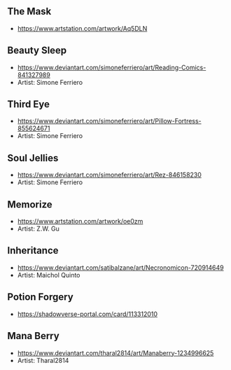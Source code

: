 ## The Mask
- https://www.artstation.com/artwork/Aq5DLN

## Beauty Sleep
- https://www.deviantart.com/simoneferriero/art/Reading-Comics-841327989
- Artist: Simone Ferriero

## Third Eye
- https://www.deviantart.com/simoneferriero/art/Pillow-Fortress-855624671
- Artist: Simone Ferriero

## Soul Jellies
- https://www.deviantart.com/simoneferriero/art/Rez-846158230
- Artist: Simone Ferriero

## Memorize
- https://www.artstation.com/artwork/oe0zm
- Artist: Z.W. Gu

## Inheritance
- https://www.deviantart.com/satibalzane/art/Necronomicon-720914649
- Artist: Maichol Quinto

## Potion Forgery
- https://shadowverse-portal.com/card/113312010

## Mana Berry
- https://www.deviantart.com/tharal2814/art/Manaberry-1234996625
- Artist: Tharal2814
